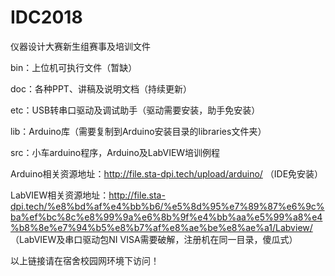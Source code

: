 # IDC2018
仪器设计大赛新生组赛事及培训文件

bin：上位机可执行文件（暂缺）

doc：各种PPT、讲稿及说明文档（持续更新）

etc：USB转串口驱动及调试助手（驱动需要安装，助手免安装）

lib：Arduino库（需要复制到Arduino安装目录的libraries文件夹）

src：小车arduino程序，Arduino及LabVIEW培训例程

Arduino相关资源地址：http://file.sta-dpi.tech/upload/arduino/ （IDE免安装）

LabVIEW相关资源地址：http://file.sta-dpi.tech/%e8%bd%af%e4%bb%b6/%e5%8d%95%e7%89%87%e6%9c%ba%ef%bc%8c%e8%99%9a%e6%8b%9f%e4%bb%aa%e5%99%a8%e4%b8%8e%e7%94%b5%e8%b7%af%e8%ae%be%e8%ae%a1/Labview/ （LabVIEW及串口驱动包NI VISA需要破解，注册机在同一目录，傻瓜式）

以上链接请在宿舍校园网环境下访问！
